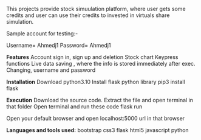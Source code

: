 This projects provide stock simuulation platform, where user gets some credits and user can use their credits to invested in virtuals share simulation.

Sample account for testing:-

Username= Ahmedj1
Password= Ahmedj1

**Features**
Account sign in, sign up and deletion
Stock chart
Keypress functions
Live data saving , where the info is stored immediately after exec.
Changing, username and password

**Installation**
Download python3.10
Install flask python library
pip3 install flask

**Execution**
Download the source code.
Extract the file and open terminal in that folder
Open terminal and run these code
flask run

Open your default browser and open localhost:5000 url in that browser

**Languages and tools used:**
bootstrap css3 flask html5 javascript python
